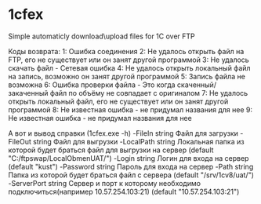 # 1cfex
Simple automaticly download\upload files for 1C over FTP

Коды возврата:
1: Ошибка соединения
2: Не удалось открыть файл на FTP, его не существует или он занят другой программой
3: Не удалось скачать файл - Сетевая ошибка
4: Не удалось открыть локальный файл на запись, возможно он занят другой программой
5: Запись файла не возможна
6: Ошибка проверки файла - Это когда скаченный/закаченный файл по объёму не совпадает с оригиналом
7: Не удалось открыть локальный файл, его не существует или он занят другой программой
8: Не известная ошибка - не придумал названия для нее
9: Не известная ошибка - не придумал названия для нее

А вот и вывод справки (1cfex.exe -h)
-FileIn string
	Файл для загрузки
-FileOut string
    Файл для выгрузки
-LocalPath string
    Локальная папка из которой будет браться файл для выгрузки на сервер (default "C:/ftpswap/LocalObmenUAT/")
-Login string
    Логин для входа на сервер (default "kust")
-Password string
    Пароль для входа на сервер
-Path string
    Папка из которой будет браться файл с сервера (default "/srv/1cv8/uat/")
-ServerPort string
    Сервер и порт к которому необходимо подключиться(например 10.57.254.103:21) (default "10.57.254.103:21")